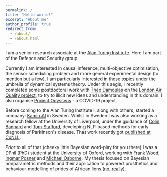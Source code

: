 ```yaml
---
permalink: /
title: "Hello world!"
excerpt: "About me"
author_profile: true
redirect_from:
  - /about/
  - /about.html
---
```


I am a senior research associate at the [Alan Turing Institute](https://www.turing.ac.uk/). Here I am part of the Defence and Security group.

Currently I am interested in causal inference, multi-objective optimisation,  the sensor scheduling problem and more general experimental design (to mention but a few). I am particularly interested in those topics under the umbrella of dynamical systems theory. Under this aegis, I recently completed some postdoctoral work with [Theo Damoulas](https://warwick.ac.uk/fac/sci/statistics/staff/academic-research/damoulas/) on the [London Air Quality project](https://www.turing.ac.uk/research/research-projects/london-air-quality), to try to illicit new ideas and understanding in this domain. I also organise [Project Odysseus](https://www.turing.ac.uk/research/research-projects/project-odysseus-understanding-london-busyness-and-exiting-lockdown) - a COVID-19 project.

Before coming to the Alan Turing Institute I, along with others, started a company: [Kamin AI](http://kamin.ai/) in Sweden. Whilst in Sweden I was also working as a research fellow at the University of Liverpool, under the guidance of [Colin Bannard](https://www.liverpool.ac.uk/institute-of-life-and-human-sciences/staff/colin-bannard/) and [Tom Stafford](https://www.sheffield.ac.uk/psychology/staff/academic/tom-stafford), developing NLP-based methods for early diagnosis of Parkinson's disease. That work recently got [published at CoNLL](https://aclanthology.org/2020.conll-1.47.pdf).

*Prior* to all of that (cheeky little Bayesian word-play for you there) I was a DPhil (PhD) student at the University of Oxford, working with [Frank Wood](https://www.cs.ubc.ca/~fwood/), [Ingmar Posner](https://ori.ox.ac.uk/ori-people/ingmar-posner/) and [Michael Osborne](https://www.robots.ox.ac.uk/~mosb/). My thesis focused on Bayesian nonparametric methods and their application to powered prosthetics and behaviour-modelling of prides of African lions [(no, really)](https://ora.ox.ac.uk/objects/uuid:6cf7314d-e33d-468b-9bdc-d91ab609c643).
